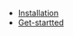 * [Installation](https://github.com/thulab/tsfile/wiki/Installation_0.2.0)
* [Get-startted](https://github.com/thulab/tsfile/wiki/Get-Started_0.2.0)